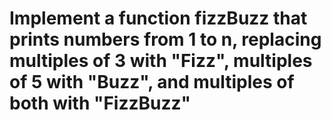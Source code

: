 # Implement a function fizzBuzz that prints numbers from 1 to n, replacing multiples of 3 with "Fizz", multiples of 5 with "Buzz", and multiples of both with "FizzBuzz"